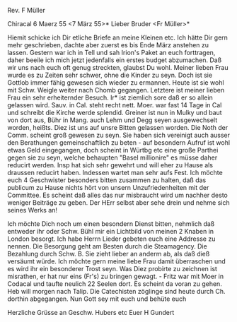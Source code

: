 Rev. F Müller

 Chiracal 6 Maerz 55
 <7 März 55>*
Lieber Bruder <Fr Müller>*

Hiemit schicke ich Dir etliche Briefe an meine Kleinen etc. Ich hätte Dir gern mehr geschrieben, dachte aber zuerst es bis Ende März anstehen zu lassen. Gestern war ich in Tell und sah Irion's Paket an euch forttragen, daher beeile ich mich jetzt jedenfalls ein erstes budget abzumachen. Daß wir uns nach euch oft genug streckten, glaubst Du wohl. Meiner lieben Frau wurde es zu Zeiten sehr schwer, ohne die Kinder zu seyn. Doch ist sie Gottlob immer fähig gewesen sich wieder zu ermannen. Heute ist sie wohl mit Schw. Weigle weiter nach Chomb gegangen. Letztere ist meiner lieben Frau ein sehr erheiternder Besuch. Ir<ion>* ist ziemlich sore daß er so allein gelassen wird. Sauv. in Cal. steht recht nett. Moer. war fast 14 Tage in Cal und schreibt die Kirche werde splendid. Greiner ist nun in Mulky und baut von dort aus, Bühr in Mang. auch Lehm und Degg seyen ausgewechselt worden, heißts. Diez ist uns auf unsre Bitten gelassen worden. Die Noth der Comm. scheint groß gewesen zu seyn. Sie haben sich vereinigt auch ausser den Berathungen gemeinschaftlich zu beten - auf besondern Aufruf ist wohl etwas Geld eingegangen, doch scheint in Würtbg etc eine große Parthei gegen sie zu seyn, welche behaupten "Basel millionire" es müsse daher reducirt werden. Insp hat sich sehr gewehrt und will eher zu Hause als draussen reducirt haben. Indessen wartet man sehr aufs Fest. Ich möchte euch 4 Geschwister besonders bitten zusammen zu halten, daß das publicum zu Hause nichts hört von unsern Unzufriedenheiten mit der Committee. Es scheint daß alles das nur misbraucht wird um nachher desto weniger Beiträge zu geben. Der HErr selbst aber sehe drein und nehme sich seines Werks an!

Ich möchte Dich noch um einen besondern Dienst bitten, nehmlich daß entweder ihr oder Schw. Bühl mir ein Lichtbild von meinen 2 Knaben in London besorgt. Ich habe Herrn Lieder gebeten euch eine Addresse zu nennen. Die Besorgung geht am Besten durch die Steamagency. Die Bezahlung durch Schw. B. Sie zieht lieber an anderm ab, als daß dieß versäumt würde. Ich möchte gern meine liebe Frau damit überraschen und es wird ihr ein besonderer Trost seyn. Was Diez probirte zu zeichnen ist misrathen, er hat nur eins (Fr's) zu bringen gewagt. - Fritz war mit Moer in Codacal und taufte neulich 22 Seelen dort. Es scheint da voran zu gehen. Heb will morgen nach Talip. Die Catechisten zöglinge sind heute durch Ch. dorthin abgegangen. 
Nun Gott sey mit euch und behüte euch

Herzliche Grüsse an Geschw. Hubers etc
 Euer H Gundert


